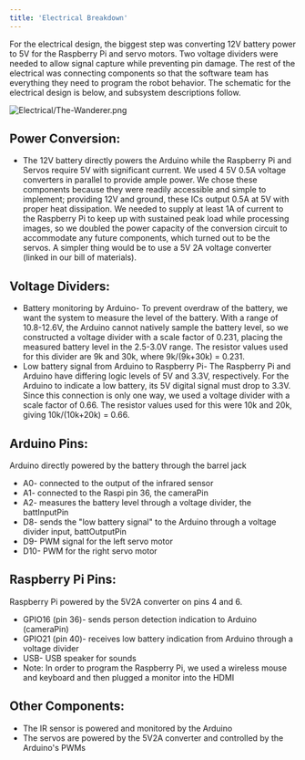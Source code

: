 ```yaml
---
title: 'Electrical Breakdown'
---
```

For the electrical design, the biggest step was converting 12V battery power to 5V for the Raspberry Pi and servo motors. Two voltage dividers were needed to allow signal capture while preventing pin damage. The rest of the electrical was connecting components so that the software team has everything they need to program the robot behavior. The schematic for the electrical design is below, and subsystem descriptions follow.

<!--more-->

![Electrical/The-Wanderer.png](The-Wanderer.png)

## Power Conversion:

- The 12V battery directly powers the Arduino while the Raspberry Pi and Servos require 5V with significant current. We used 4 5V 0.5A voltage converters in parallel to provide ample power. We chose these components because they were readily accessible and simple to implement; providing 12V and ground, these ICs output 0.5A at 5V with proper heat dissipation. We needed to supply at least 1A of current to the Raspberry Pi to keep up with sustained peak load while processing images, so we doubled the power capacity of the conversion circuit to accommodate any future components, which turned out to be the servos. A simpler thing would be to use a 5V 2A voltage converter (linked in our bill of materials).

## Voltage Dividers:

- Battery monitoring by Arduino- To prevent overdraw of the battery, we want the system to measure the level of the battery. With a range of 10.8-12.6V, the Arduino cannot natively sample the battery level, so we constructed a voltage divider with a scale factor of 0.231, placing the measured battery level in the 2.5-3.0V range. The resistor values used for this divider are 9k and 30k, where 9k/(9k+30k) = 0.231.
- Low battery signal from Arduino to Raspberry Pi- The Raspberry Pi and Arduino have differing logic levels of 5V and 3.3V, respectively. For the Arduino to indicate a low battery, its 5V digital signal must drop to 3.3V. Since this connection is only one way, we used a voltage divider with a scale factor of 0.66. The resistor values used for this were 10k and 20k, giving 10k/(10k+20k) = 0.66.

## Arduino Pins:

Arduino directly powered by the battery through the barrel jack

- A0- connected to the output of the infrared sensor
- A1- connected to the Raspi pin 36, the cameraPin
- A2- measures the battery level through a voltage divider, the battInputPin
- D8- sends the "low battery signal" to the Arduino through a voltage divider input, battOutputPin
- D9- PWM signal for the left servo motor
- D10- PWM for the right servo motor

## Raspberry Pi Pins:

Raspberry Pi powered by the 5V2A converter on pins 4 and 6.

- GPIO16 (pin 36)- sends person detection indication to Arduino (cameraPin)
- GPIO21 (pin 40)- receives low battery indication from Arduino through a voltage divider
- USB- USB speaker for sounds
- Note: In order to program the Raspberry Pi, we used a wireless mouse and keyboard and then plugged a monitor into the HDMI

## Other Components:

- The IR sensor is powered and monitored by the Arduino
- The servos are powered by the 5V2A converter and controlled by the Arduino's PWMs